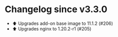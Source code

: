 # Changelog since v3.3.0
- ⬆️ Upgrades add-on base image to 11.1.2 (#206) 
- ⬆️ Upgrades nginx to 1.20.2-r1 (#205) 
